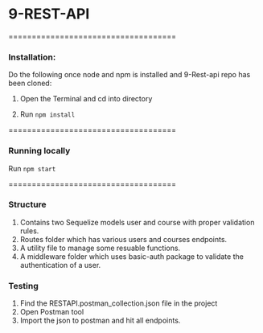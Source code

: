 # 9-REST-API

====================================
### **Installation:**

Do the following once node and npm is installed and 9-Rest-api repo has been cloned:
1. Open the Terminal and cd into directory

2. Run `npm install`

====================================
### **Running locally**

Run `npm start`

====================================
### **Structure**

1. Contains two Sequelize models user and course with proper validation rules.
2. Routes folder which has various users and courses endpoints.
3. A utility file to manage some resuable functions.
4. A middleware folder which uses basic-auth package to validate the authentication of a user.

### **Testing**

1. Find the RESTAPI.postman_collection.json file in the project
2. Open Postman tool
3. Import the json to postman and hit all endpoints.
